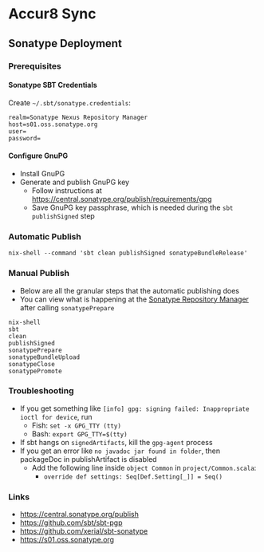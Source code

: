 # Accur8 Sync

## Sonatype Deployment

### Prerequisites

#### Sonatype SBT Credentials
Create `~/.sbt/sonatype.credentials`:
```
realm=Sonatype Nexus Repository Manager
host=s01.oss.sonatype.org
user=
password=
```

#### Configure GnuPG
- Install GnuPG
- Generate and publish GnuPG key
    - Follow instructions at https://central.sonatype.org/publish/requirements/gpg
    - Save GnuPG key passphrase, which is needed during the `sbt publishSigned` step

### Automatic Publish
```shell
nix-shell --command 'sbt clean publishSigned sonatypeBundleRelease'
```

### Manual Publish
- Below are all the granular steps that the automatic publishing does
- You can view what is happening at the [Sonatype Repository Manager](https://s01.oss.sonatype.org/#stagingRepositories) after calling `sonatypePrepare`
```shell
nix-shell
sbt
clean
publishSigned
sonatypePrepare
sonatypeBundleUpload
sonatypeClose
sonatypePromote
```

### Troubleshooting
- If you get something like `[info] gpg: signing failed: Inappropriate ioctl for device`, run
    - Fish: `set -x GPG_TTY (tty)`
    - Bash: `export GPG_TTY=$(tty)`
- If sbt hangs on `signedArtifacts`, kill the `gpg-agent` process
- If you get an error like `no javadoc jar found in folder`, then packageDoc in publishArtifact is disabled
  - Add the following line inside `object Common` in `project/Common.scala`:
    - `override def settings: Seq[Def.Setting[_]] = Seq()`

### Links
- https://central.sonatype.org/publish
- https://github.com/sbt/sbt-pgp
- https://github.com/xerial/sbt-sonatype
- https://s01.oss.sonatype.org
